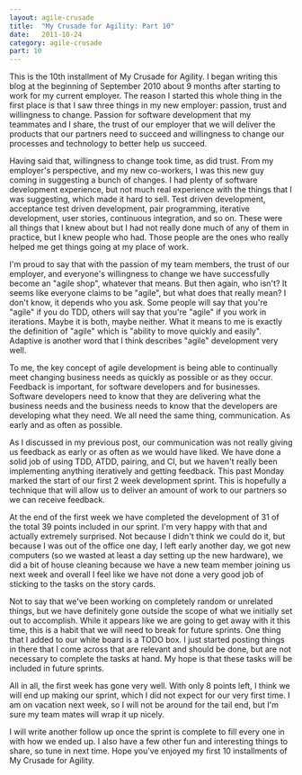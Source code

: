 ```yaml
---
layout: agile-crusade
title:  "My Crusade for Agility: Part 10"
date:   2011-10-24
category: agile-crusade
part: 10
---
```


This is the 10th installment of My Crusade for Agility. I began writing this blog
at the beginning of September 2010 about 9 months after starting to work for my
current employer. The reason I started this whole thing in the first place is
that I saw three things in my new employer: passion, trust and willingness to
change. Passion for software development that my teammates and I share, the trust
of our employer that we will deliver the products that our partners need to succeed
and willingness to change our processes and technology to better help us succeed.

Having said that, willingness to change took time, as did trust. From my
employer's perspective, and my new co-workers, I was this new guy coming in
suggesting a bunch of changes. I had plenty of software development experience,
but not much real experience with the things that I was suggesting, which made it
hard to sell. Test driven development, acceptance test driven development, pair
programming, iterative development, user stories, continuous integration, and so
on. These were all things that I knew about but I had not really done much of any
of them in practice, but I knew people who had. Those people are the ones who
really helped me get things going at my place of work.

I'm proud to say that with the passion of my team members, the trust of our
employer, and everyone's willingness to change we have successfully become an
"agile shop", whatever that means. But then again, who isn't? It seems like
everyone claims to be "agile", but what does that really mean? I don't know, it
depends who you ask. Some people will say that you're "agile" if you do TDD,
others will say that you're "agile" if you work in iterations. Maybe it is both,
maybe neither. What it means to me is exactly the definition of "agile" which is
"ability to move quickly and easily". Adaptive is another word that I think
describes "agile" development very well.

To me, the key concept of agile development is being able to continually meet
changing business needs as quickly as possible or as they occur. Feedback is
important, for software developers and for businesses. Software developers need
to know that they are delivering what the business needs and the business needs
to know that the developers are developing what they need. We all need the same
thing, communication. As early and as often as possible.

As I discussed in my previous post, our communication was not really giving us
feedback as early or as often as we would have liked. We have done a solid job
of using TDD, ATDD, pairing, and CI, but we haven't really been implementing
anything iteratively and getting feedback. This past Monday marked the start of
our first 2 week development sprint. This is hopefully a technique that will
allow us to deliver an amount of work to our partners so we can receive feedback.

At the end of the first week we have completed the development of 31 of the total
39 points included in our sprint. I'm very happy with that and actually extremely
surprised. Not because I didn't think we could do it, but because I was out of
the office one day, I left early another day, we got new computers (so we wasted
at least a day setting up the new hardware), we did a bit of house cleaning
because we have a new team member joining us next week and overall I feel like we
have not done a very good job of sticking to the tasks on the story cards.

Not to say that we've been working on completely random or unrelated things, but
we have definitely gone outside the scope of what we initially set out to
accomplish. While it appears like we are going to get away with it this time,
this is a habit that we will need to break for future sprints. One thing that I
added to our white board is a TODO box. I just started posting things in there
that I come across that are relevant and should be done, but are not necessary to
complete the tasks at hand. My hope is that these tasks will be included in
future sprints.


All in all, the first week has gone very well. With only 8 points left, I think
we will end up making our sprint, which I did not expect for our very first time.
I am on vacation next week, so I will not be around for the tail end, but I'm
sure my team mates will wrap it up nicely.

I will write another follow up once the sprint is complete to fill every one in
with how we ended up.  I also have a few other fun and interesting things to
share, so tune in next time. Hope you've enjoyed my first 10 installments of My
Crusade for Agility.
